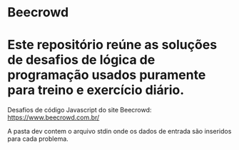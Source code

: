 # Beecrowd

# Este repositório reúne as soluções de desafios de lógica de programação usados puramente para treino e exercício diário.

Desafios de código Javascript do site Beecrowd: 
https://www.beecrowd.com.br/

A pasta dev contem o arquivo stdin onde os dados de entrada são inseridos para cada problema.